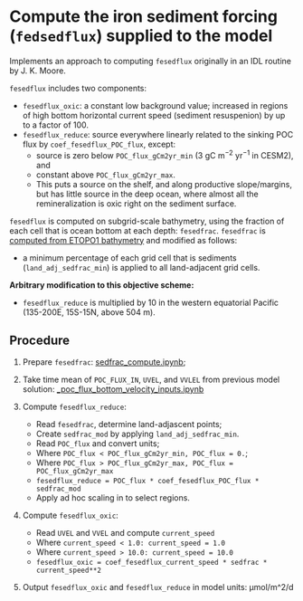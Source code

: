 # Compute the iron sediment forcing (`fedsedflux`) supplied to the model

Implements an approach to computing `fesedflux` originally in an IDL routine by J. K. Moore.

`fesedflux` includes two components:
- `fesedflux_oxic`: a constant low background value; increased in regions of high bottom horizontal current speed (sediment resuspenion) by up to a factor of 100.
- `fesedflux_reduce`: source everywhere linearly related to the sinking POC flux by `coef_fesedflux_POC_flux`, except: 
  - source is zero below `POC_flux_gCm2yr_min` (3 gC m$^{-2}$ yr$^{-1}$ in CESM2), and 
  - constant above `POC_flux_gCm2yr_max`.
  - This puts a source on the shelf, and along productive slope/margins, but has little source in the deep ocean, where almost all the remineralization is oxic right on the sediment surface.

`fesedflux` is computed on subgrid-scale bathymetry, using the fraction of each cell that is ocean bottom at each depth: `fesedfrac`. `fesedfrac` is [computed from ETOPO1 bathymetry](sedfrac_compute.ipynb) and modified as follows:
- a minimum percentage of each grid cell that is sediments (`land_adj_sedfrac_min`) is applied to all land-adjacent grid cells.


**Arbitrary modification to this objective scheme:**
- `fesedflux_reduce` is multiplied by 10 in the western equatorial Pacific (135-200E, 15S-15N, above 504 m). 


## Procedure

1. Prepare `fesedfrac`: [sedfrac_compute.ipynb](notebooks/sedfrac_compute.ipynb);

2. Take time mean of `POC_FLUX_IN`, `UVEL`, and `VVLEL` from previous model solution: [_poc_flux_bottom_velocity_inputs.ipynb](notebooks/_poc_flux_bottom_velocity_inputs.ipynb)

3. Compute `fesedflux_reduce`:
   - Read `fesedfrac`, determine land-adjascent points;
   - Create `sedfrac_mod` by applying `land_adj_sedfrac_min`.
   - Read `POC_flux` and convert units; 
   - Where `POC_flux < POC_flux_gCm2yr_min, POC_flux = 0.`;
   - Where `POC_flux > POC_flux_gCm2yr_max, POC_flux = POC_flux_gCm2yr_max`
   - `fesedflux_reduce = POC_flux * coef_fesedflux_POC_flux * sedfrac_mod`
   - Apply ad hoc scaling in to select regions.

4. Compute `fesedflux_oxic`:
   - Read `UVEL` and `VVEL` and compute `current_speed`
   - Where `current_speed < 1.0: current_speed = 1.0`
   - Where `current_speed > 10.0: current_speed = 10.0` 
   - `fesedflux_oxic = coef_fesedflux_current_speed * sedfrac * current_speed**2`
   

5. Output `fesedflux_oxic` and `fesedflux_reduce` in model units: µmol/m^2/d
   
